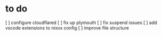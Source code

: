 # to do

[ ] configure cloudflared
[ ] fix up plymouth
[ ] fix suspend issues
[ ] add vscode extensions to nixos config
[ ] improve file structure
